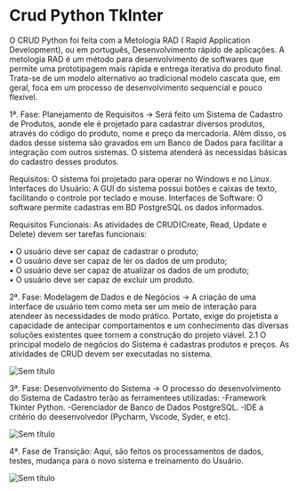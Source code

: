 # Crud Python TkInter

O CRUD Python foi feita com a Metologia RAD ( Rapid Application Development), ou em português, Desenvolvimento rápido de aplicações. A metologia RAD é um método para desenvolvimento de softwares que permite uma prototipagem mais rápida e entrega iterativa do produto final.
Trata-se de um modelo alternativo ao tradicional modelo cascata que, em geral, foca em um processo de desenvolvimento sequencial e pouco flexível.


1ª. Fase: Planejamento de Requisitos -> Será feito um Sistema de Cadastro de Produtos, aonde ele é projetado para cadastrar diversos produtos, através do código do produto, nome e preço da mercadoria. Além disso, os dados desse sistema são gravados em um Banco de Dados para facilitar a integração com outros sistemas. O sistema atenderá às necessidas básicas do cadastro desses produtos.

Requisitos: O sistema foi projetado para operar no Windows e no Linux.
Interfaces do Usuário: A GUI do sistema possui botões e caixas de texto, facilitando o controle por teclado e mouse.
Interfaces de Software: O software permite cadastras em BD PostgreSQL os dados informados.

Requisitos Funcionais: As atividades de CRUD(Create, Read, Update e Delete) devem ser tarefas funcionais: 
  
• O usuário deve ser capaz de cadastrar o produto; <br/>
• O usuário deve ser capaz de ler os dados de um produto; <br/>
• O usuário deve ser capaz de atualizar os dados de um produto;  <br/>
• O usuário deve ser capaz de excluir um produto.  <br/>

2ª. Fase: Modelagem de Dados e de Negócios -> A criação de uma interface de usuário tem como meta ser um meio de interação para atendeer às necessidades de modo prático. Portato, exige do projetista a capacidade de antecipar comportamentos e um conhecimento das diversas soluções existentes quee tornem a construção do projeto viável.
2.1 O principal modelo de negócios do Sistema é cadastras produtos e preços. As atividades de CRUD devem ser executadas no sistema.

![Sem título](https://user-images.githubusercontent.com/75449506/201523192-5e27a8f5-5124-408a-820f-29953aca86ae.png)

3ª. Fase: Desenvolvimento do Sistema -> O processo do desenvolvimento do Sistema de Cadastro terão as ferramentees utilizadas:
  -Framework Tkinter Python.
  -Gerenciador de Banco de Dados PostgreSQL.
  -IDE a critério do deesenvolvedor (Pycharm, Vscode, Syder, e etc).
  
  
  ![Sem título](https://user-images.githubusercontent.com/75449506/201523977-a76e04b1-1309-4563-883a-daf6227a8e80.png)
  
  4ª. Fase de Transição: Aqui, são feitos os processamentos de dados, testes, mudança para o novo sistema e treinamento do Usuário.
  
  
  ![Sem título](https://user-images.githubusercontent.com/75449506/201524315-9b8e8e52-8b6d-4de3-961c-28cfd0966849.png)




